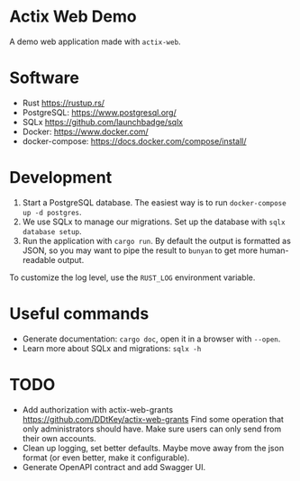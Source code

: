 # Actix Web Demo

A demo web application made with `actix-web`.

# Software

- Rust <https://rustup.rs/>
- PostgreSQL: <https://www.postgresql.org/>
- SQLx <https://github.com/launchbadge/sqlx>
- Docker: <https://www.docker.com/>
- docker-compose: <https://docs.docker.com/compose/install/>

# Development

1. Start a PostgreSQL database. The easiest way is to run `docker-compose up -d postgres`.
2. We use SQLx to manage our migrations. Set up the database with `sqlx database setup`.
3. Run the application with `cargo run`. By default the output is formatted as JSON, so you may want to pipe the result to `bunyan` to get more human-readable output.

To customize the log level, use the `RUST_LOG` environment variable.

# Useful commands

- Generate documentation: `cargo doc`, open it in a browser with `--open`.
- Learn more about SQLx and migrations: `sqlx -h`

# TODO

- Add authorization with actix-web-grants https://github.com/DDtKey/actix-web-grants
  Find some operation that only administrators should have.
  Make sure users can only send from their own accounts.
- Clean up logging, set better defaults. Maybe move away from the json format (or even better, make it configurable).
- Generate OpenAPI contract and add Swagger UI.
